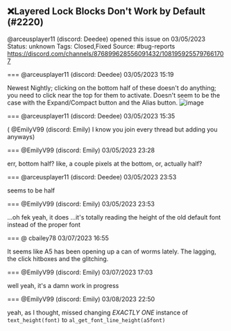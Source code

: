 ## ❌Layered Lock Blocks Don't Work by Default (#2220)
@arceusplayer11 (discord: Deedee) opened this issue on 03/05/2023
Status: unknown
Tags: Closed,Fixed
Source: #bug-reports https://discord.com/channels/876899628556091432/1081959255797661707


=== @arceusplayer11 (discord: Deedee) 03/05/2023 15:19

Newest Nightly; clicking on the bottom half of these doesn't do anything; you need to click near the top for them to activate. Doesn't seem to be the case with the Expand/Compact button and the Alias button.
![image](https://cdn.discordapp.com/attachments/1081959255797661707/1081959256179363840/image.png?ex=65e49514&is=65d22014&hm=3c29121433c5773e3079d2e1f0f0fba4d90b87d1c145cb095aea0078e3d9b828&)

=== @arceusplayer11 (discord: Deedee) 03/05/2023 15:35

( @EmilyV99 (discord: Emily)  I know you join every thread but adding you anyways)

=== @EmilyV99 (discord: Emily) 03/05/2023 23:28

err, bottom half?
like, a couple pixels at the bottom, or, actually half?

=== @arceusplayer11 (discord: Deedee) 03/05/2023 23:53

seems to be half

=== @EmilyV99 (discord: Emily) 03/05/2023 23:53

...oh fek
yeah, it does
...it's totally reading the height of the old default font instead of the proper font

=== @ cbailey78 03/07/2023 16:55

It seems like A5 has been opening up a can of worms lately.  The lagging, the click hitboxes and the glitching.

=== @EmilyV99 (discord: Emily) 03/07/2023 17:03

well yeah, it's a damn work in progress

=== @EmilyV99 (discord: Emily) 03/08/2023 22:50

yeah, as I thought, missed changing *EXACTLY ONE* instance of `text_height(font)` to `al_get_font_line_height(a5font)`
